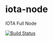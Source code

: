 # iota-node
IOTA Full Node

[![Build Status](https://travis-ci.org/alexpods/iota-node.svg?branch=master)](https://travis-ci.org/alexpods/iota-node)

